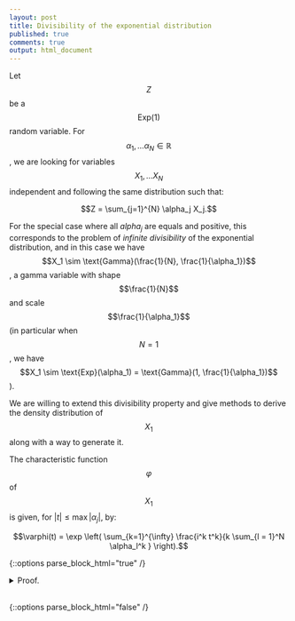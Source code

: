 ```yaml
---
layout: post
title: Divisibility of the exponential distribution
published: true
comments: true
output: html_document
---
```

<script src="https://cdn.mathjax.org/mathjax/latest/MathJax.js?config=TeX-AMS-MML_HTMLorMML" type="text/javascript"></script>

Let $$Z$$ be a $$\text{Exp}(1)$$ random variable.
For $$\alpha_1, \ldots \alpha_N \in \mathbb{R}$$, we are looking for variables $$X_1, \ldots X_N$$ independent and following the same distribution such that:

$$Z = \sum_{j=1}^{N} \alpha_j X_j.$$

For the special case where all $alpha_j$ are equals and positive, this corresponds to the problem of *infinite divisibility* of the exponential distribution, and in this case we have $$X_1 \sim \text{Gamma}(\frac{1}{N}, \frac{1}{\alpha_1})$$, a gamma variable with shape $$\frac{1}{N}$$ and scale $$\frac{1}{\alpha_1}$$ (in particular when $$N=1$$, we have $$X_1 \sim \text{Exp}(\alpha_1) = \text{Gamma}(1, \frac{1}{\alpha_1})$$).

We are willing to extend this divisibility property and give methods to derive the density distribution of $$X_1$$ along with a way to generate it.



The characteristic function $$\varphi$$ of $$X_1$$ is given, for $|t| \leq \max |\alpha_j|$, by:

$$\varphi(t) = \exp \left( \sum_{k=1}^{\infty} \frac{i^k t^k}{k \sum_{l = 1}^N \alpha_l^k }  \right).$$


{::options parse_block_html="true" /}

<details><summary markdown="span">Proof.</summary>
By writing $$Z = \sum_{j=1}^{N} \alpha_j X_j$$ in terms of characteristic function, we are looking for $\varphi$ verifying for $t \in \mathbb{R}$:

\begin{equation}\label{expo_phi_equality}
\frac{1}{1-it} = \prod_{j=1}^{N} \varphi(\alpha_j t).
\end{equation}

We express the characteristic of the exponential distribution for $|t| \leq 1$ as follows:

\begin{align*}
\frac{1}{1-it} =& \exp \left( - \log \left( 1 - it \right) \right) \\
=& \exp \left( \sum_{k=1}^{\infty} \frac{i^kt^k}{k} \right) \\
=& \exp \left( \sum_{k=1}^{\infty} \frac{i^k t^k \sum_{j = 1}^N \alpha_j^k}{k \sum_{l = 1}^N \alpha_l^k }  \right) \\
=& \exp \left( \sum_{j = 1}^N \sum_{k=1}^{\infty} \frac{i^k t^k \alpha_j^k}{k \sum_{l = 1}^N \alpha_l^k }  \right) \\
=& \prod_{j = 1}^N \exp \left( \sum_{k=1}^{\infty} \frac{i^k \left(\alpha_j t \right)^k}{k \sum_{l = 1}^N \alpha_l^k }  \right),
\end{align*}

which gives the characteristic function for $$|t| \leq \max |\alpha_j|$$:

$$\varphi(t) := \exp \left( \sum_{k=1}^{\infty} \frac{i^k t^k}{k \sum_{l = 1}^N \alpha_l^k }  \right).$$
</details>
<br/>

{::options parse_block_html="false" /}




